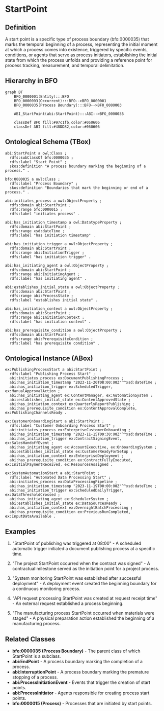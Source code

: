 # StartPoint

## Definition
A start point is a specific type of process boundary (bfo:0000035) that marks the temporal beginning of a process, representing the initial moment at which a process comes into existence, triggered by specific events, conditions, or agents that serve as process initiators, establishing the initial state from which the process unfolds and providing a reference point for process tracking, measurement, and temporal delimitation.

## Hierarchy in BFO
```mermaid
graph BT
    BFO_0000001(Entity):::BFO
    BFO_0000003(Occurrent):::BFO-->BFO_0000001
    BFO_0000035(Process Boundary):::BFO-->BFO_0000003
    
    ABI_StartPoint(abi:StartPoint):::ABI-->BFO_0000035
    
    classDef BFO fill:#97c1fb,color:#060606
    classDef ABI fill:#48DD82,color:#060606
```

## Ontological Schema (TBox)
```turtle
abi:StartPoint a owl:Class ;
  rdfs:subClassOf bfo:0000035 ;
  rdfs:label "Start Point" ;
  skos:definition "A process boundary marking the beginning of a process." .

bfo:0000035 a owl:Class ;
  rdfs:label "Process Boundary" ;
  skos:definition "Boundaries that mark the beginning or end of a process." .

abi:initiates_process a owl:ObjectProperty ;
  rdfs:domain abi:StartPoint ;
  rdfs:range bfo:0000015 ;
  rdfs:label "initiates process" .

abi:has_initiation_timestamp a owl:DatatypeProperty ;
  rdfs:domain abi:StartPoint ;
  rdfs:range xsd:dateTime ;
  rdfs:label "has initiation timestamp" .

abi:has_initiation_trigger a owl:ObjectProperty ;
  rdfs:domain abi:StartPoint ;
  rdfs:range abi:InitiationTrigger ;
  rdfs:label "has initiation trigger" .

abi:has_initiating_agent a owl:ObjectProperty ;
  rdfs:domain abi:StartPoint ;
  rdfs:range abi:InitiatingAgent ;
  rdfs:label "has initiating agent" .

abi:establishes_initial_state a owl:ObjectProperty ;
  rdfs:domain abi:StartPoint ;
  rdfs:range abi:ProcessState ;
  rdfs:label "establishes initial state" .

abi:has_initiation_context a owl:ObjectProperty ;
  rdfs:domain abi:StartPoint ;
  rdfs:range abi:InitiationContext ;
  rdfs:label "has initiation context" .

abi:has_prerequisite_condition a owl:ObjectProperty ;
  rdfs:domain abi:StartPoint ;
  rdfs:range abi:PrerequisiteCondition ;
  rdfs:label "has prerequisite condition" .
```

## Ontological Instance (ABox)
```turtle
ex:PublishingProcessStart a abi:StartPoint ;
  rdfs:label "Publishing Process Start" ;
  abi:initiates_process ex:DocumentPublishingProcess ;
  abi:has_initiation_timestamp "2023-11-20T08:00:00Z"^^xsd:dateTime ;
  abi:has_initiation_trigger ex:ScheduledTrigger, ex:ManualApprovalAction ;
  abi:has_initiating_agent ex:ContentManager, ex:AutomationSystem ;
  abi:establishes_initial_state ex:ContentApprovedState ;
  abi:has_initiation_context ex:QuarterlyReportPublishing ;
  abi:has_prerequisite_condition ex:ContentApprovalComplete, ex:PublishingChannelsReady .

ex:CustomerOnboardingStart a abi:StartPoint ;
  rdfs:label "Customer Onboarding Process Start" ;
  abi:initiates_process ex:EnterpriseCustomerOnboarding ;
  abi:has_initiation_timestamp "2023-11-15T09:30:00Z"^^xsd:dateTime ;
  abi:has_initiation_trigger ex:ContractSigningEvent, ex:SalesHandoffEvent ;
  abi:has_initiating_agent ex:AccountExecutive, ex:OnboardingSystem ;
  abi:establishes_initial_state ex:CustomerReadyForSetup ;
  abi:has_initiation_context ex:EnterpriseDeployment ;
  abi:has_prerequisite_condition ex:ContractFullyExecuted, ex:InitialPaymentReceived, ex:ResourcesAssigned .

ex:SystemAutomationStart a abi:StartPoint ;
  rdfs:label "Automated Data Processing Start" ;
  abi:initiates_process ex:DataProcessingPipeline ;
  abi:has_initiation_timestamp "2023-11-19T00:00:00Z"^^xsd:dateTime ;
  abi:has_initiation_trigger ex:ScheduledDailyTrigger, ex:DataThresholdCrossed ;
  abi:has_initiating_agent ex:SchedulerSystem ;
  abi:establishes_initial_state ex:DataSourcesReady ;
  abi:has_initiation_context ex:OvernightBatchProcessing ;
  abi:has_prerequisite_condition ex:PreviousRunCompleted, ex:InputDataAvailable .
```

## Examples
1. "StartPoint of publishing was triggered at 08:00" - A scheduled automatic trigger initiated a document publishing process at a specific time.

2. "The project StartPoint occurred when the contract was signed" - A contractual milestone served as the initiation point for a project process.

3. "System monitoring StartPoint was established after successful deployment" - A deployment event created the beginning boundary for a continuous monitoring process.

4. "API request processing StartPoint was created at request receipt time" - An external request established a process beginning.

5. "The manufacturing process StartPoint occurred when materials were staged" - A physical preparation action established the beginning of a manufacturing process.

## Related Classes
- **bfo:0000035 (Process Boundary)** - The parent class of which StartPoint is a subclass.
- **abi:EndPoint** - A process boundary marking the completion of a process.
- **abi:InterruptionPoint** - A process boundary marking the premature stopping of a process.
- **abi:ProcessInitiationEvent** - Events that trigger the creation of start points.
- **abi:ProcessInitiator** - Agents responsible for creating process start points.
- **bfo:0000015 (Process)** - Processes that are initiated by start points. 